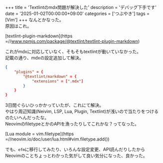 +++
title = 'Textlintのmdx問題が解決した'
description = 'デバッグ下手です'
date = '2025-01-02T00:00:00+09:00'
categories = ['つぶやき']
tags = [Vim']
+++
なんとかなった。  
原因はこれ。

[textlint-plugin-markdown](https =//www.npmjs.com/package/@textlint/textlint-plugin-markdown)  
  
これがmdxに対応していなく、そもそもtextlintが動いていなかった。  
記載の通り、mdxの設定追加して解決。  
```json
{
    "plugins" = {
        "@textlint/markdown" = {
            "extensions" = [".mdx"]
        }
    }
}
```


3日間ぐらいひっかかっていたが、これにて解決。  
やはり周辺知識(Neivim, LSP, Lua, Plugin, Textlint)が浅いので当たりをつけるのたいへんだったな。  
NeovimのfiletypeとかのAPIを漁ったりしてこれかな？ってなった。

[Lua module = vim.filetype](https =//neovim.io/doc/user/lua.html#vim.filetype.add())  
  
でも、`efm`に移行してみたり、いろんな設定変更、API読んだりしたから  
Neovimのことちょっとわかった気がして良い気分になった、良かった。
